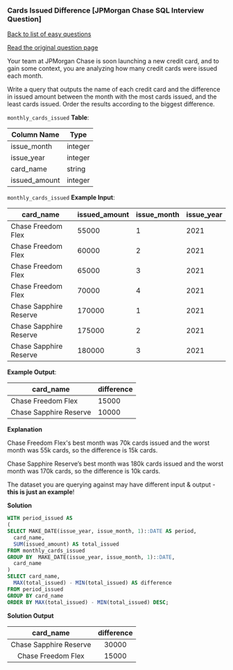 ### Cards Issued Difference [JPMorgan Chase SQL Interview Question]

[Back to list of easy questions](../README.md)


<a href="https://datalemur.com/questions/cards-issued-difference">Read the original question page</a>

Your team at JPMorgan Chase is soon launching a new credit card, and to gain some context, you are analyzing how many credit cards were issued each month.

Write a query that outputs the name of each credit card and the difference in issued amount between the month with the most cards issued, and the least cards issued. Order the results according to the biggest difference.

`monthly_cards_issued` **Table**:

| **Column Name** | **Type** |
|-----------------|----------|
| issue_month     | integer  |
| issue_year      | integer  |
| card_name       | string   |
| issued_amount   | integer  |

`monthly_cards_issued` **Example Input**:

| **card_name**          | **issued_amount** | **issue_month** | **issue_year** |
|------------------------|-------------------|-----------------|----------------|
| Chase Freedom Flex     | 55000             | 1               | 2021           |
| Chase Freedom Flex     | 60000             | 2               | 2021           |
| Chase Freedom Flex     | 65000             | 3               | 2021           |
| Chase Freedom Flex     | 70000             | 4               | 2021           |
| Chase Sapphire Reserve | 170000            | 1               | 2021           |
| Chase Sapphire Reserve | 175000            | 2               | 2021           |
| Chase Sapphire Reserve | 180000            | 3               | 2021           |


**Example Output**:

| **card_name**          | **difference** |
|------------------------|----------------|
| Chase Freedom Flex     | 15000          |
| Chase Sapphire Reserve | 10000          |

**Explanation**

Chase Freedom Flex's best month was 70k cards issued and the worst month was 55k cards, so the difference is 15k cards.

Chase Sapphire Reserve’s best month was 180k cards issued and the worst month was 170k cards, so the difference is 10k cards.

The dataset you are querying against may have different input & output - **this is just an example**!

**Solution**

```sql
WITH period_issued AS
(
SELECT MAKE_DATE(issue_year, issue_month, 1)::DATE AS period,
  card_name,
  SUM(issued_amount) AS total_issued
FROM monthly_cards_issued
GROUP BY  MAKE_DATE(issue_year, issue_month, 1)::DATE, 
  card_name
)
SELECT card_name,
  MAX(total_issued) - MIN(total_issued) AS difference
FROM period_issued
GROUP BY card_name
ORDER BY MAX(total_issued) - MIN(total_issued) DESC;
```


**Solution Output**


|      **card_name**     | **difference** |
|:----------------------:|:--------------:|
| Chase Sapphire Reserve | 30000          |
| Chase Freedom Flex     | 15000          |